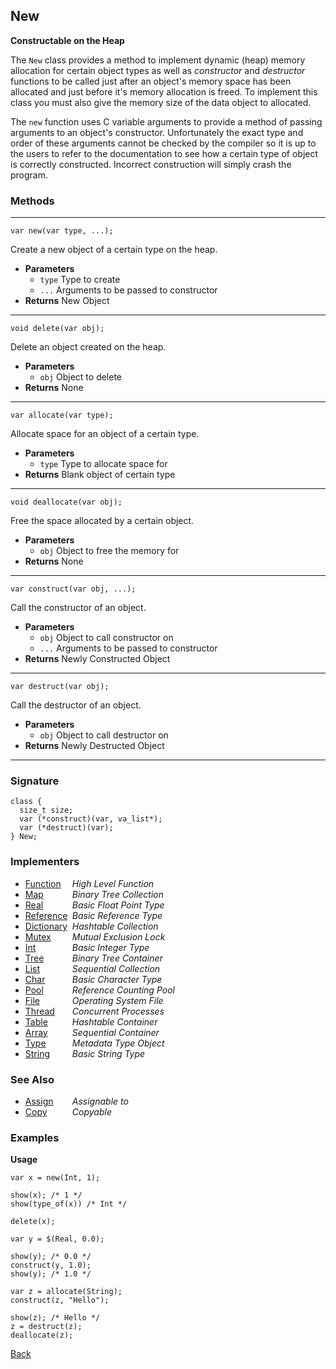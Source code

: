 New
---
__Constructable on the Heap__

The `New` class provides a method to implement dynamic (heap) memory allocation for certain object types as well as _constructor_ and _destructor_ functions to be called just after an object's memory space has been allocated and just before it's memory allocation is freed. To implement this class you must also give the memory size of the data object to allocated.

The `new` function uses C variable arguments to provide a method of passing arguments to an object's constructor. Unfortunately the exact type and order of these arguments cannot be checked by the compiler so it is up to the users to refer to the documentation to see how a certain type of object is correctly constructed. Incorrect construction will simply crash the program.


### Methods

-------------------------------

    var new(var type, ...);

Create a new object of a certain type on the heap.

* __Parameters__
    * `type` Type to create
    * `...` Arguments to be passed to constructor
* __Returns__ New Object

------------------------------- 

    void delete(var obj);

Delete an object created on the heap.

* __Parameters__
    * `obj` Object to delete
* __Returns__ None

------------------------------- 

    var allocate(var type);

Allocate space for an object of a certain type.

* __Parameters__
    * `type` Type to allocate space for
* __Returns__ Blank object of certain type

------------------------------- 

    void deallocate(var obj);

Free the space allocated by a certain object.

* __Parameters__
    * `obj` Object to free the memory for
* __Returns__ None

------------------------------- 

    var construct(var obj, ...);

Call the constructor of an object.

* __Parameters__
    * `obj` Object to call constructor on
    * `...` Arguments to be passed to constructor
* __Returns__ Newly Constructed Object

------------------------------- 

    var destruct(var obj);

Call the destructor of an object.

* __Parameters__
    * `obj` Object to call destructor on
* __Returns__ Newly Destructed Object

------------------------------- 


### Signature


    class {
      size_t size;
      var (*construct)(var, va_list*);
      var (*destruct)(var);
    } New;
    

### Implementers

* <span style="width:75px; float:left;">[Function](function)</span> _High Level Function_
* <span style="width:75px; float:left;">[Map](map)</span> _Binary Tree Collection_
* <span style="width:75px; float:left;">[Real](real)</span> _Basic Float Point Type_
* <span style="width:75px; float:left;">[Reference](reference)</span> _Basic Reference Type_
* <span style="width:75px; float:left;">[Dictionary](dictionary)</span> _Hashtable Collection_
* <span style="width:75px; float:left;">[Mutex](mutex)</span> _Mutual Exclusion Lock_
* <span style="width:75px; float:left;">[Int](int)</span> _Basic Integer Type_
* <span style="width:75px; float:left;">[Tree](tree)</span> _Binary Tree Container_
* <span style="width:75px; float:left;">[List](list)</span> _Sequential Collection_
* <span style="width:75px; float:left;">[Char](char)</span> _Basic Character Type_
* <span style="width:75px; float:left;">[Pool](pool)</span> _Reference Counting Pool_
* <span style="width:75px; float:left;">[File](file)</span> _Operating System File_
* <span style="width:75px; float:left;">[Thread](thread)</span> _Concurrent Processes_
* <span style="width:75px; float:left;">[Table](table)</span> _Hashtable Container_
* <span style="width:75px; float:left;">[Array](array)</span> _Sequential Container_
* <span style="width:75px; float:left;">[Type](type)</span> _Metadata Type Object_
* <span style="width:75px; float:left;">[String](string)</span> _Basic String Type_


### See Also

* <span style="width:75px; float:left;">[Assign](assign)</span> _Assignable to_
* <span style="width:75px; float:left;">[Copy](copy)</span> _Copyable_


### Examples

__Usage__

    var x = new(Int, 1);
    
    show(x); /* 1 */
    show(type_of(x)) /* Int */
    
    delete(x);
    
    var y = $(Real, 0.0);  
    
    show(y); /* 0.0 */
    construct(y, 1.0);
    show(y); /* 1.0 */
    
    var z = allocate(String);
    construct(z, "Hello");
    
    show(z); /* Hello */
    z = destruct(z);
    deallocate(z);
    

[Back](/documentation)
